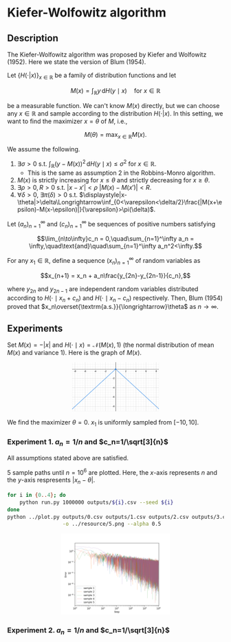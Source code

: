 # Kiefer-Wolfowitz algorithm

## Description
The Kiefer-Wolfowitz algorithm was proposed by Kiefer and Wolfowitz (1952). Here we state the version of Blum (1954).

Let $\{H(\cdot|x)\}_{x\in\mathbb{R}}$ be a family of distribution functions and let

```math
M(x) = \int_\mathbb{R}y\,\mathrm{d}H(y\mid x)\quad\text{for $x\in\mathbb{R}$}
```

be a measurable function. We can't know $M(x)$ directly, but we can choose any $x\in\mathbb{R}$ and sample according to the distribution $H(\cdot|x)$.
In this setting, we want to find the maximizer $x=\theta$ of $M$, i.e.,

```math
M(\theta) = \max_{x\in\mathbb{R}}M(x).
```

We assume the following.
1. $\exists\sigma>0$ s.t. $\displaystyle\int_\mathbb{R}(y-M(x))^2\,\mathrm{d}H(y\mid x)\le\sigma^2$ for $x\in\mathbb{R}$.
    - This is the same as assumption 2 in the Robbins-Monro algorithm.
1. $M(x)$ is strictly increasing for $x\le\theta$ and strictly decreasing for $x\ge\theta$.
1. $\exists\rho>0,R>0$ s.t. $|x-x'|<\rho$ $|M(x)-M(x')|< R$.
1. $\forall\delta>0$, $\exists\pi(\delta)>0$ s.t. $\displaystyle|x-\theta|>\delta\Longrightarrow\inf_{0<\varepsilon<\delta/2}\frac{|M(x+\epsilon)-M(x-\epsilon)|}{\varepsilon}>\pi(\delta)$.

Let $(a_n)_{n=1}^\infty$ and $(c_n)_{n=1}^\infty$ be sequences of positive numbers satisfying

```math
\lim_{n\to\infty}c_n = 0,\quad\sum_{n=1}^\infty a_n = \infty,\quad\text{and}\quad\sum_{n=1}^\infty a_n^2<\infty.
```

For any $x_1\in\mathbb{R}$, define a sequence $(x_n)_{n=1}^\infty$ of random variables as

```math
x_{n+1} = x_n + a_n\frac{y_{2n}-y_{2n-1}}{c_n},
```

where $y_{2n}$ and $y_{2n-1}$ are independent random variables distributed according to $H(\cdot\mid x_n+c_n)$ and $H(\cdot\mid x_n-c_n)$ respectively.
Then, Blum (1954) proved that $x_n\overset{\textrm{a.s.}}{\longrightarrow}\theta$ as $n\to\infty$.

## Experiments
Set $M(x)=-|x|$ and $H(\cdot\mid x)=\mathcal{N}(M(x),1)$ (the normal distribution of mean $M(x)$ and variance $1$). Here is the graph of $M(x)$.
<div align="center">
    <img src="../resource/M3.png" width="40%">
</div>

We find the maximizer $\theta=0$. $x_1$ is uniformly sampled from $[-10,10]$.

### Experiment 1. $a_n=1/n$ and $c_n=1/\sqrt[3]{n}$
All assumptions stated above are satisfied.

$5$ sample paths until $n=10^6$ are plotted. Here, the $x$-axis represents $n$ and the $y$-axis respresents $|x_n-\theta|$.
```bash
for i in {0..4}; do
    python run.py 1000000 outputs/${i}.csv --seed ${i}
done
python ../plot.py outputs/0.csv outputs/1.csv outputs/2.csv outputs/3.csv outputs/4.csv \
                  -o ../resource/5.png --alpha 0.5
```
<div align="center">
    <img src="../resource/5.png" width="50%">
</div>

### Experiment 2. $a_n=1/n$ and $c_n=1/\sqrt[3]{n}$
